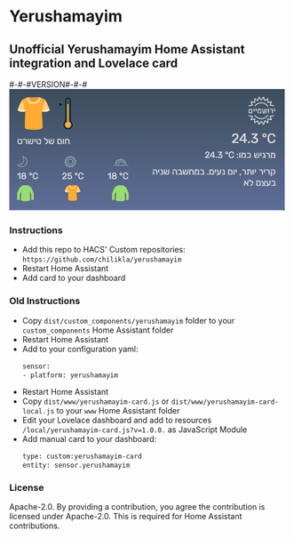 # Yerushamayim
## Unofficial Yerushamayim Home Assistant integration and Lovelace card

#-#-#VERSION#-#-#
<br/>
![screenshot](./screenshot.png)

### Instructions
- Add this repo to HACS' Custom repositories: `https://github.com/chilikla/yerushamayim`
- Restart Home Assistant
- Add card to your dashboard

### Old Instructions
- Copy `dist/custom_components/yerushamayim` folder to your `custom_components` Home Assistant folder
- Restart Home Assistant
- Add to your configuration yaml:
    ```
    sensor:
    - platform: yerushamayim
    ```
- Restart Home Assistant
- Copy `dist/www/yerushamayim-card.js` or `dist/www/yerushamayim-card-local.js` to your `www` Home Assistant folder
- Edit your Lovelace dashboard and add to resources `/local/yerushamayim-card.js?v=1.0.0.` as JavaScript Module
- Add manual card to your dashboard:
    ```
    type: custom:yerushamayim-card
    entity: sensor.yerushamayim
    ```

### License
Apache-2.0. By providing a contribution, you agree the contribution is licensed under Apache-2.0. This is required for Home Assistant contributions.
